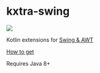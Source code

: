 # kxtra-swing

[![](https://jitpack.io/v/org.kxtra/kxtra-swing.svg?style=flat-square)](https://jitpack.io/#org.kxtra/kxtra-swing)

Kotlin extensions for [Swing & AWT](https://docs.oracle.com/javase/10/docs/api/java.desktop-summary.html)

[How to get](https://jitpack.io/#org.kxtra/kxtra-swing)

Requires Java 8+
